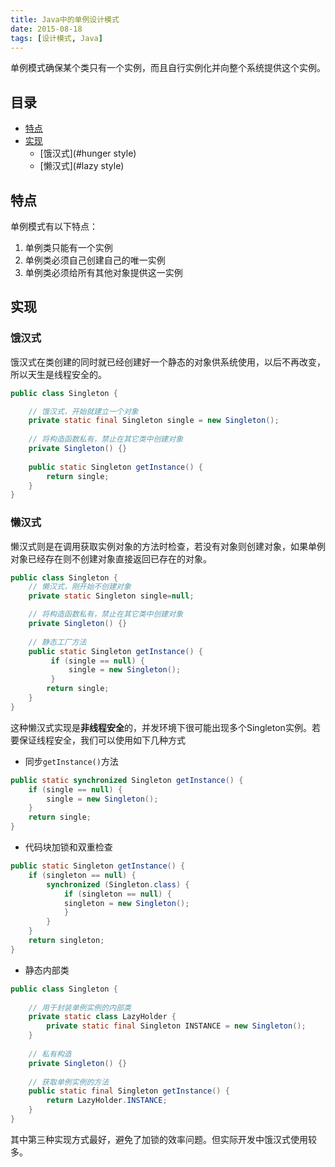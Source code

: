 ```yaml
---
title: Java中的单例设计模式
date: 2015-08-18
tags: [设计模式, Java]
---
```

单例模式确保某个类只有一个实例，而且自行实例化并向整个系统提供这个实例。

## 目录

* [特点](#feature)
* [实现](#implement)
	* [饿汉式](#hunger style)
	* [懒汉式](#lazy style)

<h2 id="feature">特点</h2>

单例模式有以下特点：

1. 单例类只能有一个实例
2. 单例类必须自己创建自己的唯一实例
3. 单例类必须给所有其他对象提供这一实例

<h2 id="implement">实现</h2>

<h3 id="hunger style">饿汉式</h3>

饿汉式在类创建的同时就已经创建好一个静态的对象供系统使用，以后不再改变，所以天生是线程安全的。

```java
public class Singleton {

    // 饿汉式，开始就建立一个对象
    private static final Singleton single = new Singleton();
    
    // 将构造函数私有，禁止在其它类中创建对象
    private Singleton() {}
    
    public static Singleton getInstance() {
        return single;
    }
}
```

<h3 id="lazy style">懒汉式</h3>

懒汉式则是在调用获取实例对象的方法时检查，若没有对象则创建对象，如果单例对象已经存在则不创建对象直接返回已存在的对象。

```java
public class Singleton {
    // 懒汉式，刚开始不创建对象
    private static Singleton single=null;

    // 将构造函数私有，禁止在其它类中创建对象
    private Singleton() {}
    
    // 静态工厂方法
    public static Singleton getInstance() {
         if (single == null) {
             single = new Singleton();
         }
        return single;  
    }
}
```

这种懒汉式实现是**非线程安全**的，并发环境下很可能出现多个Singleton实例。若要保证线程安全，我们可以使用如下几种方式

* 同步`getInstance()`方法

```java
public static synchronized Singleton getInstance() {
    if (single == null) {
        single = new Singleton();
    }    
    return single;
}
```

* 代码块加锁和双重检查

```java
public static Singleton getInstance() {
    if (singleton == null) {
        synchronized (Singleton.class) {
            if (singleton == null) {
            singleton = new Singleton();
            }
        }
    }
    return singleton;
}
```

* 静态内部类

```java
public class Singleton {
    
    // 用于封装单例实例的内部类
    private static class LazyHolder {
        private static final Singleton INSTANCE = new Singleton();
    }
    
    // 私有构造
    private Singleton() {}
    
    // 获取单例实例的方法
    public static final Singleton getInstance() {
        return LazyHolder.INSTANCE;
    }    
}
```

其中第三种实现方式最好，避免了加锁的效率问题。但实际开发中饿汉式使用较多。
